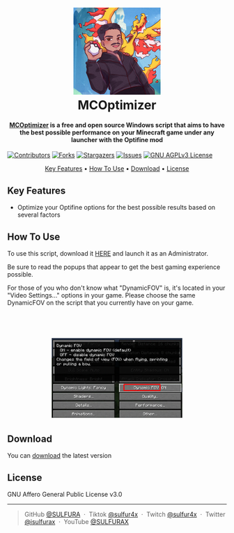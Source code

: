## 
<h1 align="center">
  <br>
  <a href="https://github.com/SULFURA/MCOptimizer"><img src="https://raw.githubusercontent.com/SULFURA/MCOptimizer/main/files/Logo.png" alt="MCOptimizer" width="200"></a>
  <br>
  MCOptimizer
  <br>
</h1>

<h4 align="center"><a href="https://github.com/SULFURA/MCOptimizer/releases/latest" target="_blank">MCOptimizer</a> is a free and open source Windows script that aims to have the best possible performance on your Minecraft game under any launcher with the Optifine mod </h4>

[![Contributors][contributors-shield]][contributors-url]
[![Forks][forks-shield]][forks-url]
[![Stargazers][stars-shield]][stars-url]
[![Issues][issues-shield]][issues-url]
[![GNU AGPLv3 License][license-shield]][license-url]

<p align="center">
  <a href="#key-features">Key Features</a> •
  <a href="#how-to-use">How To Use</a> •
  <a href="#download">Download</a> •
  <a href="#license">License</a>
</p>

## Key Features

* Optimize your Optifine options for the best possible results based on several factors

## How To Use

To use this script, download it <a href="https://github.com/SULFURA/MCOptimizer/releases/latest" target="_blank">HERE</a> and launch it as an Administrator.

Be sure to read the popups that appear to get the best gaming experience possible.

For those of you who don't know what "DynamicFOV" is, it's located in your "Video Settings..." options in your game. Please choose the same DynamicFOV on the script that you currently have on your game.

## 
<h1 align="center">
  <br>
  <a href="https://raw.githubusercontent.com/SULFURA/MCOptimizer/main/files/DynamicFOV.png"><img src="https://raw.githubusercontent.com/SULFURA/MCOptimizer/main/files/DynamicFOV.png" alt="MCOptimizer" width="300"></a>
  <br>
</h1>

## Download

You can [download](https://github.com/SULFURA/MCOptimizer/releases/latest) the latest version

## License

GNU Affero General Public License v3.0

---

> GitHub [@SULFURA](https://github.com/SULFURA) &nbsp;&middot;&nbsp;
> Tiktok [@sulfur4x](https://www.tiktok.com/@sulfur4x) &nbsp;&middot;&nbsp;
> Twitch [@sulfur4x](https://www.twitch.tv/sulfur4x) &nbsp;&middot;&nbsp;
> Twitter [@isulfurax](https://twitter.com/isulfurax) &nbsp;&middot;&nbsp;
> YouTube [@SULFURAX](https://youtube.com/SULFURAX)

<!-- MARKDOWN LINKS & IMAGES -->
<!-- https://www.markdownguide.org/basic-syntax/#reference-style-links -->
[contributors-shield]: https://img.shields.io/github/contributors/SULFURA/MCOptimizer.svg?style=for-the-badge
[contributors-url]: https://github.com/SULFURA/MCOptimizer/graphs/contributors
[forks-shield]: https://img.shields.io/github/forks/SULFURA/MCOptimizer.svg?style=for-the-badge
[forks-url]: https://github.com/SULFURA/MCOptimizer/network/members
[stars-shield]: https://img.shields.io/github/stars/SULFURA/MCOptimizer.svg?style=for-the-badge
[stars-url]: https://github.com/SULFURA/MCOptimizer/stargazers
[issues-shield]: https://img.shields.io/github/issues/SULFURA/MCOptimizer.svg?style=for-the-badge
[issues-url]: https://github.com/SULFURA/MCOptimizer/issues
[license-shield]: https://img.shields.io/github/license/SULFURA/MCOptimizer.svg?style=for-the-badge
[license-url]: https://github.com/SULFURA/MCOptimizer/blob/main/LICENCE.md

